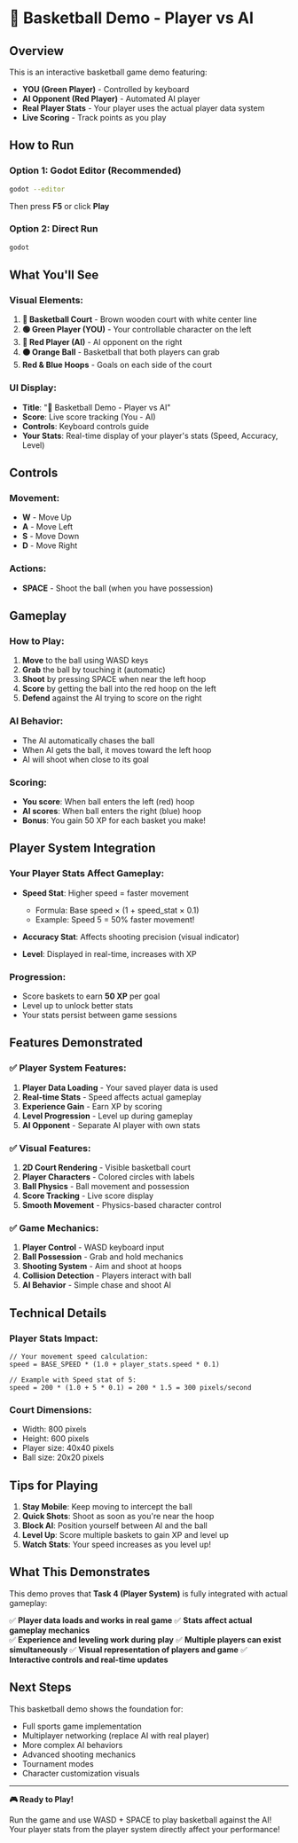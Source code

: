 # 🏀 Basketball Demo - Player vs AI

## Overview
This is an interactive basketball game demo featuring:
- **YOU (Green Player)** - Controlled by keyboard
- **AI Opponent (Red Player)** - Automated AI player
- **Real Player Stats** - Your player uses the actual player data system
- **Live Scoring** - Track points as you play

## How to Run

### Option 1: Godot Editor (Recommended)
```bash
godot --editor
```
Then press **F5** or click **Play**

### Option 2: Direct Run
```bash
godot
```

## What You'll See

### Visual Elements:
1. **🏀 Basketball Court** - Brown wooden court with white center line
2. **🟢 Green Player (YOU)** - Your controllable character on the left
3. **🔴 Red Player (AI)** - AI opponent on the right
4. **🟠 Orange Ball** - Basketball that both players can grab
5. **Red & Blue Hoops** - Goals on each side of the court

### UI Display:
- **Title**: "🏀 Basketball Demo - Player vs AI"
- **Score**: Live score tracking (You - AI)
- **Controls**: Keyboard controls guide
- **Your Stats**: Real-time display of your player's stats (Speed, Accuracy, Level)

## Controls

### Movement:
- **W** - Move Up
- **A** - Move Left  
- **S** - Move Down
- **D** - Move Right

### Actions:
- **SPACE** - Shoot the ball (when you have possession)

## Gameplay

### How to Play:
1. **Move** to the ball using WASD keys
2. **Grab** the ball by touching it (automatic)
3. **Shoot** by pressing SPACE when near the left hoop
4. **Score** by getting the ball into the red hoop on the left
5. **Defend** against the AI trying to score on the right

### AI Behavior:
- The AI automatically chases the ball
- When AI gets the ball, it moves toward the left hoop
- AI will shoot when close to its goal

### Scoring:
- **You score**: When ball enters the left (red) hoop
- **AI scores**: When ball enters the right (blue) hoop
- **Bonus**: You gain 50 XP for each basket you make!

## Player System Integration

### Your Player Stats Affect Gameplay:
- **Speed Stat**: Higher speed = faster movement
  - Formula: Base speed × (1 + speed_stat × 0.1)
  - Example: Speed 5 = 50% faster movement!

- **Accuracy Stat**: Affects shooting precision (visual indicator)

- **Level**: Displayed in real-time, increases with XP

### Progression:
- Score baskets to earn **50 XP** per goal
- Level up to unlock better stats
- Your stats persist between game sessions

## Features Demonstrated

### ✅ Player System Features:
1. **Player Data Loading** - Your saved player data is used
2. **Real-time Stats** - Speed affects actual gameplay
3. **Experience Gain** - Earn XP by scoring
4. **Level Progression** - Level up during gameplay
5. **AI Opponent** - Separate AI player with own stats

### ✅ Visual Features:
1. **2D Court Rendering** - Visible basketball court
2. **Player Characters** - Colored circles with labels
3. **Ball Physics** - Ball movement and possession
4. **Score Tracking** - Live score display
5. **Smooth Movement** - Physics-based character control

### ✅ Game Mechanics:
1. **Player Control** - WASD keyboard input
2. **Ball Possession** - Grab and hold mechanics
3. **Shooting System** - Aim and shoot at hoops
4. **Collision Detection** - Players interact with ball
5. **AI Behavior** - Simple chase and shoot AI

## Technical Details

### Player Stats Impact:
```gdscript
// Your movement speed calculation:
speed = BASE_SPEED * (1.0 + player_stats.speed * 0.1)

// Example with Speed stat of 5:
speed = 200 * (1.0 + 5 * 0.1) = 200 * 1.5 = 300 pixels/second
```

### Court Dimensions:
- Width: 800 pixels
- Height: 600 pixels
- Player size: 40x40 pixels
- Ball size: 20x20 pixels

## Tips for Playing

1. **Stay Mobile**: Keep moving to intercept the ball
2. **Quick Shots**: Shoot as soon as you're near the hoop
3. **Block AI**: Position yourself between AI and the ball
4. **Level Up**: Score multiple baskets to gain XP and level up
5. **Watch Stats**: Your speed increases as you level up!

## What This Demonstrates

This demo proves that **Task 4 (Player System)** is fully integrated with actual gameplay:

✅ **Player data loads and works in real game**
✅ **Stats affect actual gameplay mechanics**  
✅ **Experience and leveling work during play**
✅ **Multiple players can exist simultaneously**
✅ **Visual representation of players and game**
✅ **Interactive controls and real-time updates**

## Next Steps

This basketball demo shows the foundation for:
- Full sports game implementation
- Multiplayer networking (replace AI with real player)
- More complex AI behaviors
- Advanced shooting mechanics
- Tournament modes
- Character customization visuals

---

**🎮 Ready to Play!**

Run the game and use WASD + SPACE to play basketball against the AI!
Your player stats from the player system directly affect your performance!